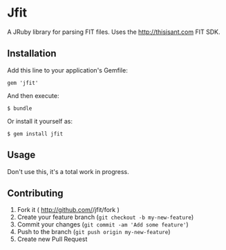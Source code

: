 # Jfit

A JRuby library for parsing FIT files. Uses the http://thisisant.com FIT SDK.

## Installation

Add this line to your application's Gemfile:

    gem 'jfit'

And then execute:

    $ bundle

Or install it yourself as:

    $ gem install jfit

## Usage

Don't use this, it's a total work in progress.

## Contributing

1. Fork it ( http://github.com/<my-github-username>/jfit/fork )
2. Create your feature branch (`git checkout -b my-new-feature`)
3. Commit your changes (`git commit -am 'Add some feature'`)
4. Push to the branch (`git push origin my-new-feature`)
5. Create new Pull Request
